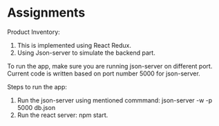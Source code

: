 # Assignments

Product Inventory:
1. This is implemented using React Redux.
2. Using Json-server to simulate the backend part.

To run the app, make sure you are running json-server on different port. Current code is written based on port number 5000 for json-server. 

Steps to run the app:
1. Run the json-server using mentioned commmand: json-server -w -p 5000 db.json
2. Run the react server: npm start.
